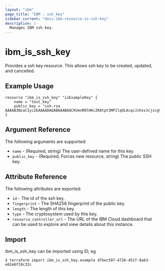 ```yaml
---
layout: "ibm"
page_title: "IBM : ssh_key"
sidebar_current: "docs-ibm-resource-is-ssh-key"
description: |-
  Manages IBM ssh key.
---
```


# ibm\_is_ssh_key

Provides a ssh key resource. This allows ssh key to be created, updated, and cancelled.


## Example Usage

```hcl
resource "ibm_is_ssh_key" "isExampleKey" {
	name = "test_key"
	public_key = "ssh-rsa AAAAB3NzaC1yc2EAAAADAQABAAABAQCKVmnMOlHKcZK8tpt3MP1lqOLAcqcJzhsvJcjscgVERRN7/9484SOBJ3HSKxxNG5JN8owAjy5f9yYwcUg+JaUVuytn5Pv3aeYROHGGg+5G346xaq3DAwX6Y5ykr2fvjObgncQBnuU5KHWCECO/4h8uWuwh/kfniXPVjFToc+gnkqA+3RKpAecZhFXwfalQ9mMuYGFxn+fwn8cYEApsJbsEmb0iJwPiZ5hjFC8wREuiTlhPHDgkBLOiycd20op2nXzDbHfCHInquEe/gYxEitALONxm0swBOwJZwlTDOB7C6y2dzlrtxr1L59m7pCkWI4EtTRLvleehBoj3u7jB4usR"
}
```

## Argument Reference

The following arguments are supported:

* `name` - (Required, string) The user-defined name for this key.
* `public_key` - (Required, Forces new resource, string) The public SSH key.

## Attribute Reference

The following attributes are exported:

* `id` - The id of the ssh key.
* `fingerprint` -  The SHA256 fingerprint of the public key.
* `length` - The length of this key.
* `type` - The cryptosystem used by this key.
* `resource_controller_url` - The URL of the IBM Cloud dashboard that can be used to explore and view details about this instance.


## Import

ibm_is_ssh_key can be imported using ID, eg

```
$ terraform import ibm_is_ssh_key.example d7bec597-4726-451f-8a63-e62e6f19c32c
```
